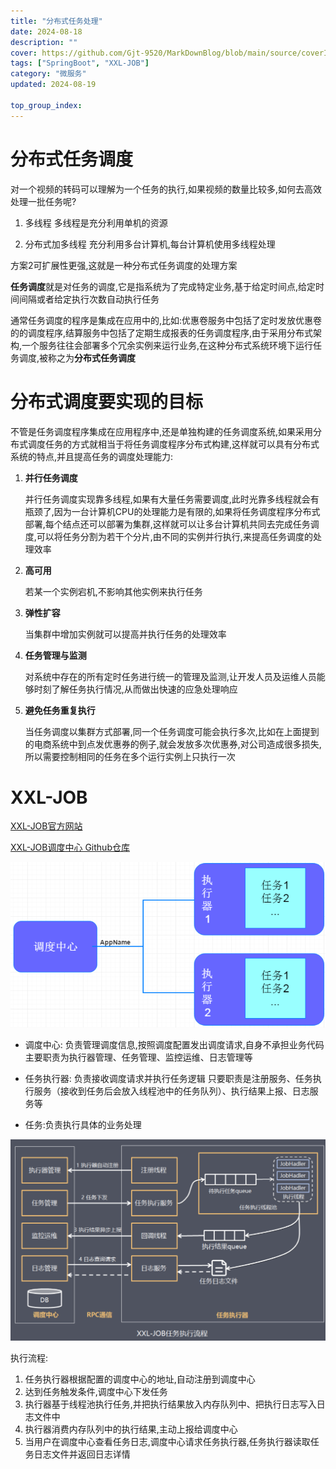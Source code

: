 ```yaml
---
title: "分布式任务处理"
date: 2024-08-18
description: ""
cover: https://github.com/Gjt-9520/MarkDownBlog/blob/main/source/coverImages/Bimage-135/Bimage108.jpg?raw=true
tags: ["SpringBoot", "XXL-JOB"]
category: "微服务"
updated: 2024-08-19
  
top_group_index: 
---
```


# 分布式任务调度

对一个视频的转码可以理解为一个任务的执行,如果视频的数量比较多,如何去高效处理一批任务呢?

1. 多线程
多线程是充分利用单机的资源

2. 分布式加多线程
充分利用多台计算机,每台计算机使用多线程处理

方案2可扩展性更强,这就是一种分布式任务调度的处理方案

**任务调度**就是对任务的调度,它是指系统为了完成特定业务,基于给定时间点,给定时间间隔或者给定执行次数自动执行任务

通常任务调度的程序是集成在应用中的,比如:优惠卷服务中包括了定时发放优惠卷的的调度程序,结算服务中包括了定期生成报表的任务调度程序,由于采用分布式架构,一个服务往往会部署多个冗余实例来运行业务,在这种分布式系统环境下运行任务调度,被称之为**分布式任务调度**

# 分布式调度要实现的目标

不管是任务调度程序集成在应用程序中,还是单独构建的任务调度系统,如果采用分布式调度任务的方式就相当于将任务调度程序分布式构建,这样就可以具有分布式系统的特点,并且提高任务的调度处理能力:

1. **并行任务调度**
    
    并行任务调度实现靠多线程,如果有大量任务需要调度,此时光靠多线程就会有瓶颈了,因为一台计算机CPU的处理能力是有限的,如果将任务调度程序分布式部署,每个结点还可以部署为集群,这样就可以让多台计算机共同去完成任务调度,可以将任务分割为若干个分片,由不同的实例并行执行,来提高任务调度的处理效率

2. **高可用**

    若某一个实例宕机,不影响其他实例来执行任务

3. **弹性扩容**
    
    当集群中增加实例就可以提高并执行任务的处理效率

4. **任务管理与监测**

    对系统中存在的所有定时任务进行统一的管理及监测,让开发人员及运维人员能够时刻了解任务执行情况,从而做出快速的应急处理响应

5. **避免任务重复执行**

    当任务调度以集群方式部署,同一个任务调度可能会执行多次,比如在上面提到的电商系统中到点发优惠券的例子,就会发放多次优惠券,对公司造成很多损失,所以需要控制相同的任务在多个运行实例上只执行一次

# XXL-JOB

[XXL-JOB官方网站](https://www.xuxueli.com/xxl-job/)

[XXL-JOB调度中心 Github仓库](https://github.com/xuxueli/xxl-job)

![XXL-JOB](../images/XXL-JOB.png)

- 调度中心:
    负责管理调度信息,按照调度配置发出调度请求,自身不承担业务代码
    主要职责为执行器管理、任务管理、监控运维、日志管理等

- 任务执行器:
    负责接收调度请求并执行任务逻辑
    只要职责是注册服务、任务执行服务（接收到任务后会放入线程池中的任务队列）、执行结果上报、日志服务等

- 任务:负责执行具体的业务处理

![XXL-JOB任务执行流程](../images/XXL-JOB任务执行流程.png)

执行流程:
1. 任务执行器根据配置的调度中心的地址,自动注册到调度中心
2. 达到任务触发条件,调度中心下发任务
3. 执行器基于线程池执行任务,并把执行结果放入内存队列中、把执行日志写入日志文件中
4. 执行器消费内存队列中的执行结果,主动上报给调度中心
5. 当用户在调度中心查看任务日志,调度中心请求任务执行器,任务执行器读取任务日志文件并返回日志详情